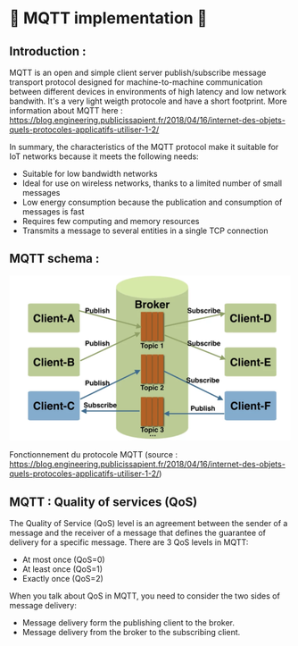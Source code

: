 # 🚀 MQTT implementation 🚀

## Introduction :
MQTT is an open and simple client server publish/subscribe message transport protocol designed for machine-to-machine communication between different devices in environments of high latency and low network bandwith. It's a very light weigth protocole and have a short footprint.
More information about MQTT here : https://blog.engineering.publicissapient.fr/2018/04/16/internet-des-objets-quels-protocoles-applicatifs-utiliser-1-2/

In summary, the characteristics of the MQTT protocol make it suitable for IoT networks because it meets the following needs:
* Suitable for low bandwidth networks
* Ideal for use on wireless networks, thanks to a limited number of small messages
* Low energy consumption because the publication and consumption of messages is fast
* Requires few computing and memory resources
* Transmits a message to several entities in a single TCP connection

## MQTT schema :
![Alt text](./MQTT_fonctionnement.png "Screenshot")

Fonctionnement du protocole MQTT (source : https://blog.engineering.publicissapient.fr/2018/04/16/internet-des-objets-quels-protocoles-applicatifs-utiliser-1-2/)

## MQTT : Quality of services (QoS)
The Quality of Service (QoS) level is an agreement between the sender of a message and the receiver of a message that defines the guarantee of delivery for a specific message. There are 3 QoS levels in MQTT:
* At most once (QoS=0)
* At least once (QoS=1)
* Exactly once (QoS=2)

When you talk about QoS in MQTT, you need to consider the two sides of message delivery:
* Message delivery form the publishing client to the broker.
* Message delivery from the broker to the subscribing client.